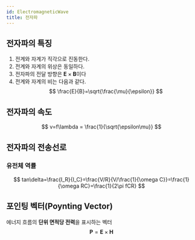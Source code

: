 ```yaml
---
id: ElectromagneticWave
title: 전자파
---
```


## 전자파의 특징
1. 전계와 자계가 직각으로 진동한다.
2. 전계와 자계의 위상은 동일하다.
3. 전자파의 전달 방향은 $\mathbf{E}\times\mathbf{B}$이다
4. 전계와 자계의 비는 다음과 같다.
$$
\frac{E}{B}=\sqrt{\frac{\mu}{\epsilon}}
$$
## 전자파의 속도
$$
v=f\lambda = \frac{1}{\sqrt{\epsilon\mu}}
$$
## 전자파의 전송선로
### 유전체 역률
$$
tan\delta=\frac{I_R}{I_C}=\frac{V/R}{V/\frac{1}{\omega C}}=\frac{1}{\omega RC}=\frac{1}{2\pi fCR}
$$

## 포인팅 벡터(Poynting Vector)
에너지 흐름의 **단위 면적당 전력**을 표시하는 벡터
$$
\mathbf{P}=\mathbf{E}\times\mathbf{H}
$$